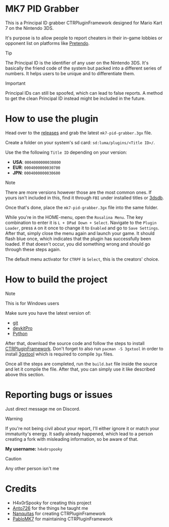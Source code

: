 # MK7 PID Grabber
This is a Principal ID grabber CTRPluginFramework designed for Mario Kart 7 on the Nintendo 3DS.

It's purpose is to allow people to report cheaters in their in-game lobbies or opponent list on platforms like [Pretendo](https://pretendo.network/).

> [!TIP]
> The Principal ID is the identifier of any user on the Nintendo 3DS. It's basically the friend code of the system but packed into a different series of numbers. It helps users to be unique and to differentiate them.

> [!IMPORTANT]
> Principal IDs can still be spoofed, which can lead to false reports. A method to get the clean Principal ID instead might be included in the future.

# How to use the plugin
Head over to the [releases](https://github.com/H4x0rSpooky/mk7-pid-grabber/releases/latest) and grab the latest `mk7-pid-grabber.3gx` file.

Create a folder on your system's sd card: `sd:luma/plugins/<Title ID>/`.

Use the the following `Title ID` depending on your version:
- **USA**: `0004000000030800`
- **EUR**: `0004000000030700`
- **JPN**: `0004000000030600`

> [!NOTE]
> There are more versions however those are the most common ones. If yours isn't included in this, find it through `FBI` under installed titles or [3dsdb](https://3dsdb.com/).

Once that's done, place the `mk7-pid-grabber.3gx` file into the same folder.

While you're in the HOME-menu, open the `Rosalina Menu`. The key combination to enter it is `L + DPad Down + Select`. Navigate to the `Plugin Loader`, press `A` on it once to change it to `Enabled` and go to `Save Settings`. After that, simply close the menu again and launch your game. It should flash blue once, which indicates that the plugin has successfully been loaded. If that doesn't occur, you did something wrong and should go through these steps again.

The default menu activator for `CTRPF` is `Select`, this is the creators' choice.

# How to build the project
> [!NOTE]
> This is for Windows users

Make sure you have the latest version of:
- [git](https://git-scm.com/downloads)
- [devkitPro](https://devkitpro.org/wiki/Getting_Started)
- [Python](https://www.python.org/downloads/)

After that, download the source code and follow the steps to install [CTRPluginFramework](https://gitlab.com/thepixellizeross/ctrpluginframework). Don't forget to also run `pacman -S 3gxtool` in order to install [3gxtool](https://gitlab.com/thepixellizeross/3gxtool) which is required to compile `3gx` files.

Once all the steps are completed, run the `build.bat` file inside the source and let it compile the file. After that, you can simply use it like described above this section.

# Reporting bugs or issues
Just direct message me on Discord.

> [!WARNING]
> If you're not being civil about your report, I'll either ignore it or match your immaturity's energy. It sadly already happened, which lead to a person creating a fork with misleading information, so be aware of that.

**My username:** `h4x0rspooky`
> [!CAUTION]
> Any other person isn't me

# Credits
- H4x0rSpooky for creating this project
- [Anto726](https://github.com/Anto726) for the things he taught me
- [Nanquitas](https://github.com/Nanquitas) for creating CTRPluginFramework
- [PabloMK7](https://github.com/PabloMK7) for maintaining CTRPluginFramework
